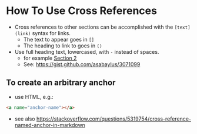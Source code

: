 # How To Use Cross References

- Cross references to other sections can be accomplished with the `[text](link)` syntax for links.
  - The text to appear goes in `[]`
  - The heading to link to goes in `()`
- Use full heading text, lowercased, with `-` instead of spaces. 
  - for example [Section 2](#current-state-of-practice)
  - See: https://gist.github.com/asabaylus/3071099

## To create an arbitrary anchor
- use HTML, e.g.:
```html
<a name="anchor-name"></a>
```
- see also https://stackoverflow.com/questions/5319754/cross-reference-named-anchor-in-markdown


